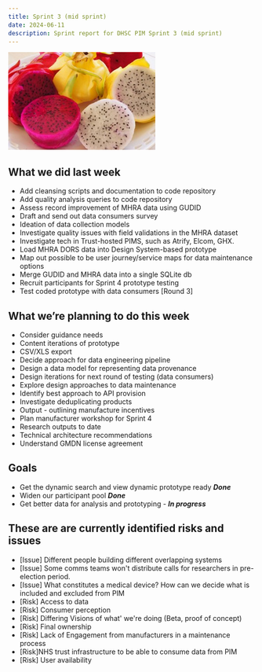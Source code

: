 ```yaml
---
title: Sprint 3 (mid sprint)
date: 2024-06-11
description: Sprint report for DHSC PIM Sprint 3 (mid sprint)
---
```


![Dragon fruit](dragonFruit.jpg)

## What we did last week

- Add cleansing scripts and documentation to code repository
- Add quality analysis queries to code repository
- Assess record improvement of MHRA data using GUDID
- Draft and send out data consumers survey
- Ideation of data collection models
- Investigate quality issues with field validations in the MHRA dataset
- Investigate tech in Trust-hosted PIMS, such as Atrify, Elcom, GHX.
- Load MHRA DORS data into Design System-based prototype
- Map out possible to be user journey/service maps for data maintenance options
- Merge GUDID and MHRA data into a single SQLite db
- Recruit participants for Sprint 4 prototype testing
- Test coded prototype with data consumers [Round 3]

## What we’re planning to do this week

- Consider guidance needs
- Content iterations of prototype
- CSV/XLS export
- Decide approach for data engineering pipeline
- Design a data model for representing data provenance
- Design iterations for next round of testing (data consumers)
- Explore design approaches to data maintenance
- Identify best approach to API provision
- Investigate deduplicating products
- Output - outlining manufacture incentives
- Plan manufacturer workshop for Sprint 4
- Research outputs to date
- Technical architecture recommendations
- Understand GMDN license agreement

## Goals

- Get the dynamic search and view dynamic prototype ready <span class="badge bg-success">_**Done**_</span>
- Widen our participant pool <span class="badge bg-success">_**Done**_</span> 
- Get better data for analysis and prototyping - <span class="badge bg-info">_**In progress**_</span>

## These are are currently identified risks and issues

- [Issue] Different people building different overlapping systems
- [Issue] Some comms teams won't distribute calls for researchers in pre-election period.
- [Issue] What constitutes a medical device? How can we decide what is included and excluded from PIM
- [Risk] Access to data
- [Risk] Consumer perception
- [Risk] Differing Visions of what' we're doing (Beta, proof of concept)
- [Risk] Final ownership
- [Risk] Lack of Engagement from manufacturers in a maintenance process
- [Risk]NHS trust infrastructure to be able to consume data from PIM
- [Risk] User availability






